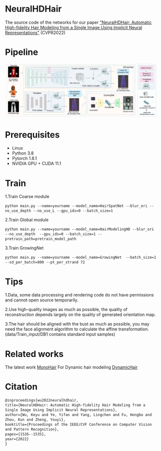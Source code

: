 # NeuralHDHair
The source code of the networks for our paper ["NeuralHDHair: Automatic High-fidelity Hair Modeling from a Single Image Using Implicit Neural Representations"](https://openaccess.thecvf.com/content/CVPR2022/papers/Wu_NeuralHDHair_Automatic_High-Fidelity_Hair_Modeling_From_a_Single_Image_Using_CVPR_2022_paper.pdf) (CVPR2022)



# Pipeline #
![Pipeline](Pipeline.png)

# Prerequisites

- Linux
- Python 3.8
- Pytorch 1.8.1
- NVIDIA GPU + CUDA 11.1




# Train #
1.Train Coarse module

    python main.py --name=yourname --model_name=HairSpatNet --blur_ori --no_use_depth --no_use_L --gpu_ids=0 --batch_size=1
2.Train Global module

    python main.py --name=yourname --model_name=HairModelingHD --blur_ori --no_use_depth  --gpu_ids=0 --batch_size=1 --pretrain_path=pretrain_model_path

3.Train GrowingNet 

    python main.py --name=yourname --model_name=GrowingNet  --batch_size=1 --sd_per_batch=800 --pt_per_strand 72

# Tips #
1.Data, some data processing and rendering code do not have permissions and cannot open source temporarily.

2.Use high-quality images as much as possible, the quality of reconstruction depends largely on the quality of  generated orientation map.

3.The hair should be aligned with the bust as much as possible, you may need the face alignment algorithm to calculate the affine transformation.(data/Train_input/DB1 contains standard input samples)

# Related works #
The latest work [MonoHair](https://keyuwu-cs.github.io/MonoHair/)
For Dynamic hair modeling [DynamicHair](https://github.com/Lingchen-chen/Dynamic-Hair)


# Citation #
    @inproceedings{wu2022neuralhdhair,
    title={NeuralHDHair: Automatic High-fidelity Hair Modeling from a Single Image Using Implicit Neural Representations},
    author={Wu, Keyu and Ye, Yifan and Yang, Lingchen and Fu, Hongbo and Zhou, Kun and Zheng, Youyi},
    booktitle={Proceedings of the IEEE/CVF Conference on Computer Vision and Pattern Recognition},
    pages={1526--1535},
    year={2022}
    }

  
  
